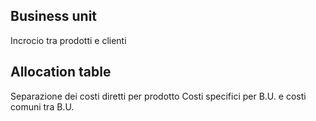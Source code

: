 ## Business unit
Incrocio tra prodotti e clienti
## Allocation table
Separazione dei costi diretti per prodotto
Costi specifici per B.U. e costi comuni tra B.U.
